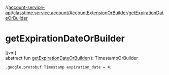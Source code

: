 //[account-service-api](../../../index.md)/[classtime.service.account](../index.md)/[AccountExtensionOrBuilder](index.md)/[getExpirationDateOrBuilder](get-expiration-date-or-builder.md)

# getExpirationDateOrBuilder

[jvm]\
abstract fun [getExpirationDateOrBuilder](get-expiration-date-or-builder.md)(): TimestampOrBuilder

`.google.protobuf.Timestamp expiration_date = 4;`
